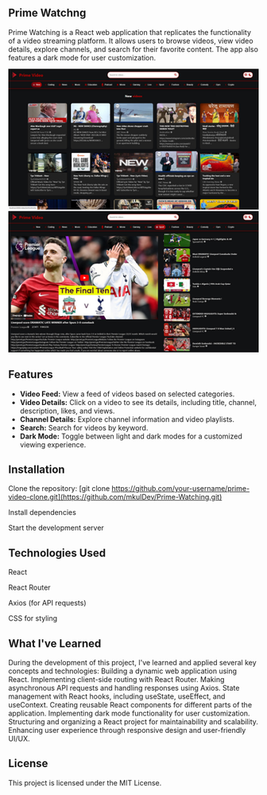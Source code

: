 ## Prime Watchng

Prime Watching is a React web application that replicates the functionality of a video streaming platform. It allows users to browse videos, view video details, explore channels, and search for their favorite content. The app also features a dark mode for user customization.

<img src=/src/images/screen1.jpg width=600px/>
<img src=/src/images/screen2.jpg width=600px/>



## Features

- **Video Feed:** View a feed of videos based on selected categories.
- **Video Details:** Click on a video to see its details, including title, channel, description, likes, and views.
- **Channel Details:** Explore channel information and video playlists.
- **Search:** Search for videos by keyword.
- **Dark Mode:** Toggle between light and dark modes for a customized viewing experience.

## Installation

Clone the repository:   [git clone https://github.com/your-username/prime-video-clone.git](https://github.com/mkulDev/Prime-Watching.git)

Install dependencies

Start the development server


## Technologies Used
React

React Router

Axios (for API requests)

CSS for styling

## What I've Learned
During the development of this project, I've learned and applied several key concepts and technologies:
Building a dynamic web application using React.
Implementing client-side routing with React Router.
Making asynchronous API requests and handling responses using Axios.
State management with React hooks, including useState, useEffect, and useContext.
Creating reusable React components for different parts of the application.
Implementing dark mode functionality for user customization.
Structuring and organizing a React project for maintainability and scalability.
Enhancing user experience through responsive design and user-friendly UI/UX.

## License
This project is licensed under the MIT License.
